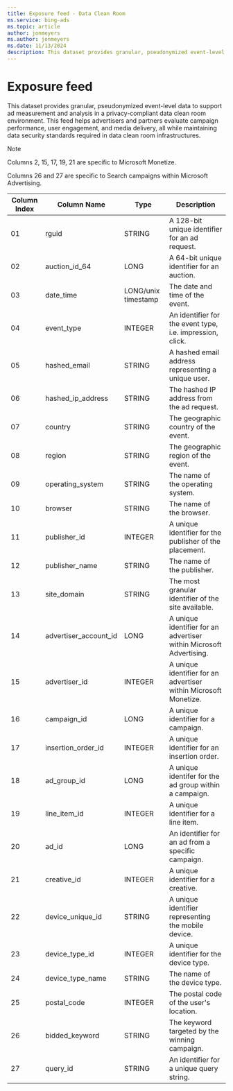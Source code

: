 ```yaml
---
title: Exposure feed - Data Clean Room
ms.service: bing-ads
ms.topic: article
author: jonmeyers
ms.author: jonmeyers
ms.date: 11/13/2024
description: This dataset provides granular, pseudonymized event-level data to support ad measurement and analysis in a privacy-compliant data clean room environment.
---
```

# Exposure feed

This dataset provides granular, pseudonymized event-level data to support ad measurement and analysis in a privacy-compliant data clean room environment. This feed helps advertisers and partners evaluate campaign performance, user engagement, and media delivery, all while maintaining data security standards required in data clean room infrastructures.

> [!NOTE]
> Columns 2, 15, 17, 19, 21 are specific to Microsoft Monetize.
>
> Columns 26 and 27 are specific to Search campaigns within Microsoft Advertising.

| Column Index | Column Name           | Type              | Description                                                   |
|--------------|------------------------|-------------------|---------------------------------------------------------------|
| 01           | rguid                  | STRING            | A 128-bit unique identifier for an ad request.                |
| 02           | auction_id_64          | LONG              | A 64-bit unique identifier for an auction.                    |
| 03           | date_time              | LONG/unix timestamp | The date and time of the event.                             |
| 04           | event_type             | INTEGER           | An identifier for the event type, i.e. impression, click.     |
| 05           | hashed_email           | STRING            | A hashed email address representing a unique user.            |
| 06           | hashed_ip_address      | STRING            | The hashed IP address from the ad request.                    |
| 07           | country                | STRING            | The geographic country of the event.                          |
| 08           | region                 | STRING            | The geographic region of the event.                           |
| 09           | operating_system       | STRING            | The name of the operating system.                             |
| 10           | browser                | STRING            | The name of the browser.                                      |
| 11           | publisher_id           | INTEGER           | A unique identifier for the publisher of the placement.       |
| 12           | publisher_name         | STRING            | The name of the publisher.                                    |
| 13           | site_domain            | STRING            | The most granular identifier of the site available.           |
| 14           | advertiser_account_id  | LONG              | A unique identifier for an advertiser within Microsoft Advertising.|
| 15           | advertiser_id          | INTEGER           | A unique identifier for an advertiser within Microsoft Monetize.|
| 16           | campaign_id            | LONG              | A unique identifier for a campaign.                           |
| 17           | insertion_order_id     | INTEGER           | A unique identifier for an insertion order.                   |
| 18           | ad_group_id            | LONG              | A unique identifer for the ad group within a campaign.        |
| 19           | line_item_id           | INTEGER           | A unique identifier for a line item.                          |
| 20           | ad_id                  | LONG              | An identifier for an ad from a specific campaign.             |
| 21           | creative_id            | INTEGER           | A unique identifier for a creative.                           |
| 22           | device_unique_id       | STRING            | A unique identifier representing the mobile device.           |
| 23           | device_type_id         | INTEGER           | A unique identifier for the device type.                      |
| 24           | device_type_name       | STRING            | The name of the device type.                                  |
| 25           | postal_code            | INTEGER           | The postal code of the user's location.                       |
| 26           | bidded_keyword         | STRING            | The keyword targeted by the winning campaign.                 |
| 27           | query_id               | STRING            | An identifier for a unique query string.                      |
